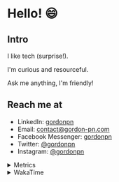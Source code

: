 # Hello! 😄

## Intro

I like tech (surprise!).

I'm curious and resourceful.

Ask me anything, I'm friendly!

## Reach me at

- LinkedIn: [gordonpn](https://www.linkedin.com/in/gordonpn/)
- Email: [contact@gordon-pn.com](mailto:contact@gordon-pn.com)
- Facebook Messenger: [gordonpn](https://www.messenger.com/t/Gordonpn)
- Twitter: [@gordonpn](https://twitter.com/Gordonpn)
- Instagram: [@gordonpn](https://www.instagram.com/gordonpn/)

<details>
  <summary>Metrics</summary>

  <img align="center" src="https://github.com/gordonpn/gordonpn/blob/master/github-metrics.svg" alt="GitHub Metrics">

</details>

<details>
  <summary>WakaTime</summary>

  <!--START_SECTION:waka-->
**I'm an Early 🐤** 

```text
🌞 Morning                2636 commits        ████░░░░░░░░░░░░░░░░░░░░░   17.93 % 
🌆 Daytime                5786 commits        ██████████░░░░░░░░░░░░░░░   39.35 % 
🌃 Evening                6099 commits        ██████████░░░░░░░░░░░░░░░   41.48 % 
🌙 Night                  183 commits         ░░░░░░░░░░░░░░░░░░░░░░░░░   01.24 % 
```
📅 **I'm Most Productive on Sunday** 

```text
Monday                   2156 commits        ████░░░░░░░░░░░░░░░░░░░░░   14.66 % 
Tuesday                  2101 commits        ████░░░░░░░░░░░░░░░░░░░░░   14.29 % 
Wednesday                2262 commits        ████░░░░░░░░░░░░░░░░░░░░░   15.38 % 
Thursday                 2212 commits        ████░░░░░░░░░░░░░░░░░░░░░   15.04 % 
Friday                   1419 commits        ██░░░░░░░░░░░░░░░░░░░░░░░   09.65 % 
Saturday                 1903 commits        ███░░░░░░░░░░░░░░░░░░░░░░   12.94 % 
Sunday                   2651 commits        █████░░░░░░░░░░░░░░░░░░░░   18.03 % 
```


📊 **This Week I Spent My Time On** 

```text
💬 Programming Languages: 
Java                     13 hrs              ███████████░░░░░░░░░░░░░░   44.57 % 
Text                     4 hrs 15 mins       ████░░░░░░░░░░░░░░░░░░░░░   14.57 % 
Bash                     2 hrs 46 mins       ██░░░░░░░░░░░░░░░░░░░░░░░   09.51 % 
Ruby                     2 hrs 12 mins       ██░░░░░░░░░░░░░░░░░░░░░░░   07.56 % 
Jinja2                   1 hr 32 mins        █░░░░░░░░░░░░░░░░░░░░░░░░   05.28 % 

🔥 Editors: 
IntelliJ                 24 hrs 54 mins      █████████████████████░░░░   85.38 % 
VS Code                  4 hrs 15 mins       ████░░░░░░░░░░░░░░░░░░░░░   14.62 % 
```


 Last Updated on 17/04/2023 10:25:42 UTC
<!--END_SECTION:waka-->
</details>
